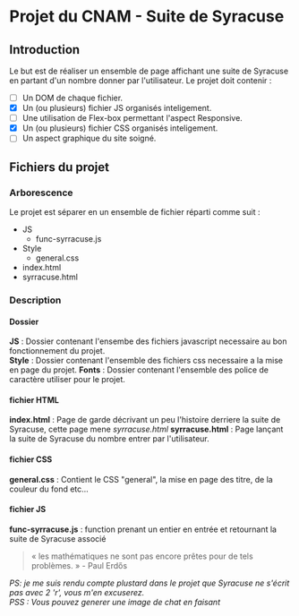 # Projet du CNAM - Suite de Syracuse

## Introduction

Le but est de réaliser un ensemble de page affichant une suite de Syracuse en partant d'un nombre donner par l'utilisateur. 
Le projet doit contenir : 
- [ ] Un DOM de chaque fichier. 
- [x] Un (ou plusieurs) fichier JS organisés inteligement.
- [ ] Une utilisation de Flex-box permettant l'aspect Responsive.
- [x] Un (ou plusieurs) fichier CSS organisés inteligement.
- [ ] Un aspect graphique du site soigné.

## Fichiers du projet
### Arborescence

Le projet est séparer en un ensemble de fichier réparti comme suit : 
- JS 
  - func-syrracuse.js
- Style
  - general.css
- index.html
- syrracuse.html

### Description
#### Dossier 
__JS__ : Dossier contenant l'ensembe des fichiers javascript necessaire au bon fonctionnement du projet.  
__Style__ : Dossier contenant l'ensemble des fichiers css necessaire a la mise en page du projet.
__Fonts__ : Dossier contenant l'ensemble des police de caractère utiliser pour le projet.

#### fichier HTML
__index.html__ : Page de garde décrivant un peu l'histoire derriere la suite de Syracuse, cette page mene _syrracuse.html_ 
__syrracuse.html__ : Page lançant la suite de Syracuse du nombre entrer par l'utilisateur.
#### fichier CSS
__general.css__ : Contient le CSS "general", la mise en page des titre, de la couleur du fond etc...  
#### fichier JS
__func-syrracuse.js__ : function prenant un entier en entrée et retournant la suite de Syracuse associé 
  
> « les mathématiques ne sont pas encore prêtes pour de tels problèmes. » - Paul Erdős


_PS: je me suis rendu compte plustard dans le projet que Syracuse ne s'écrit pas avec 2 'r', vous m'en excuserez._  
_PSS : Vous pouvez generer une image de chat en faisant_
